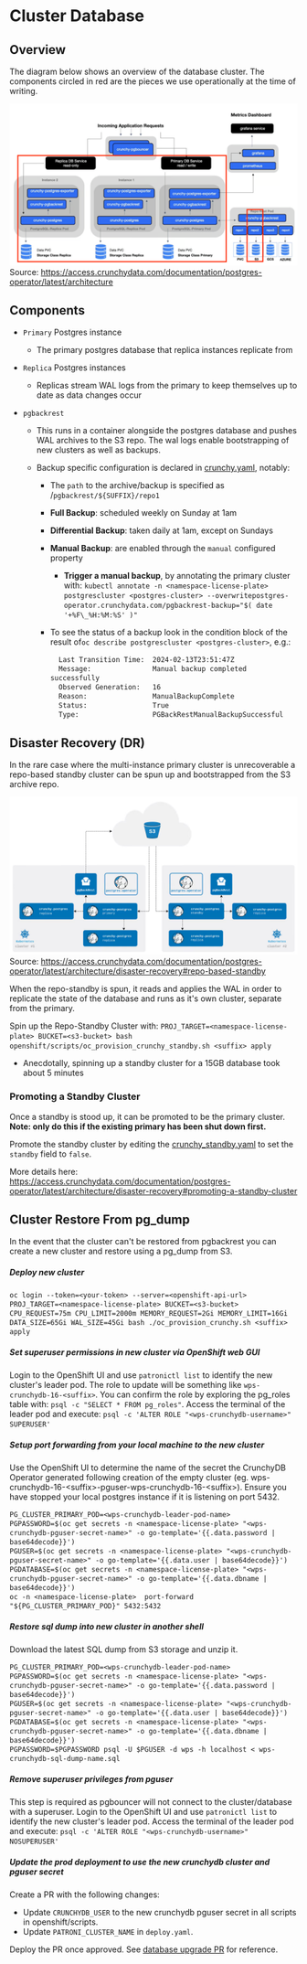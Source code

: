 # Cluster Database

## Overview

The diagram below shows an overview of the database cluster. The components circled in red are the pieces we use operationally at the time of writing.

![Cluster Architecture Overview](cluster-overview.png)
Source: https://access.crunchydata.com/documentation/postgres-operator/latest/architecture

## Components

- `Primary` Postgres instance

  - The primary postgres database that replica instances replicate from

- `Replica` Postgres instances

  - Replicas stream WAL logs from the primary to keep themselves up to date as data changes occur

- `pgbackrest`

  - This runs in a container alongside the postgres database and pushes WAL archives to the S3 repo. The wal logs enable bootstrapping of new clusters as well as backups.

  - Backup specific configuration is declared in [crunchy.yaml](../../openshift/templates/crunchy.yaml), notably:

    - The `path` to the archive/backup is specified as /`pgbackrest/${SUFFIX}/repo1`
    - **Full Backup**: scheduled weekly on Sunday at 1am
    - **Differential Backup**: taken daily at 1am, except on Sundays
    - **Manual Backup**: are enabled through the `manual` configured property

      - **Trigger a manual backup**, by annotating the primary cluster with: `kubectl annotate -n <namespace-license-plate> postgrescluster <postgres-cluster> --overwritepostgres-operator.crunchydata.com/pgbackrest-backup="$( date '+%F\_%H:%M:%S' )"`

    - To see the status of a backup look in the condition block of the result of`oc describe postgrescluster <postgres-cluster>`, e.g.:

            Last Transition Time:  2024-02-13T23:51:47Z
            Message:               Manual backup completed successfully
            Observed Generation:   16
            Reason:                ManualBackupComplete
            Status:                True
            Type:                  PGBackRestManualBackupSuccessful

## Disaster Recovery (DR)

In the rare case where the multi-instance primary cluster is unrecoverable a repo-based standby cluster can be spun up and bootstrapped from the S3 archive repo.

![Repo-based Standby Architecture](repo-standby-overview.png)
Source: https://access.crunchydata.com/documentation/postgres-operator/latest/architecture/disaster-recovery#repo-based-standby

When the repo-standby is spun, it reads and applies the WAL in order to replicate the state of the database and runs as it's own cluster, separate from the primary.

Spin up the Repo-Standby Cluster with:
`PROJ_TARGET=<namespace-license-plate> BUCKET=<s3-bucket> bash openshift/scripts/oc_provision_crunchy_standby.sh <suffix> apply`

- Anecdotally, spinning up a standby cluster for a 15GB database took about 5 minutes

### Promoting a Standby Cluster

Once a standby is stood up, it can be promoted to be the primary cluster. **Note: only do this if the existing primary has been shut down first.**

Promote the standby cluster by editing the [crunchy_standby.yaml](../../openshift/templates/crunchy_standby.yaml) to set the `standby` field to `false`.

More details here: <https://access.crunchydata.com/documentation/postgres-operator/latest/architecture/disaster-recovery#promoting-a-standby-cluster>

## Cluster Restore From pg_dump

In the event that the cluster can't be restored from pgbackrest you can create a new cluster and restore using a pg_dump from S3.

##### Deploy new cluster

   ```
   oc login --token=<your-token> --server=<openshift-api-url>
   PROJ_TARGET=<namespace-license-plate> BUCKET=<s3-bucket> CPU_REQUEST=75m CPU_LIMIT=2000m MEMORY_REQUEST=2Gi MEMORY_LIMIT=16Gi DATA_SIZE=65Gi WAL_SIZE=45Gi bash ./oc_provision_crunchy.sh <suffix> apply
   ```

##### Set superuser permissions in new cluster via OpenShift web GUI

Login to the OpenShift UI and use `patronictl list` to identify the new cluster's leader pod. The role to update will be something like `wps-crunchydb-16-<suffix>`. You can confirm the role by exploring the pg_roles table with:
`psql -c "SELECT * FROM pg_roles"`.
Access the terminal of the leader pod and execute:
`psql -c 'ALTER ROLE "<wps-crunchydb-username>" SUPERUSER'`

##### Setup port forwarding from your local machine to the new cluster

Use the OpenShift UI to determine the name of the secret the CrunchyDB Operator generated following creation of the empty cluster (eg. wps-crunchydb-16-\<suffix>-pguser-wps-crunchydb-16-\<suffix>). Ensure you have stopped your local postgres instance if it is listening on port 5432.

```
PG_CLUSTER_PRIMARY_POD=<wps-crunchydb-leader-pod-name>
PGPASSWORD=$(oc get secrets -n <namespace-license-plate> "<wps-crunchydb-pguser-secret-name>" -o go-template='{{.data.password | base64decode}}')
PGUSER=$(oc get secrets -n <namespace-license-plate> "<wps-crunchydb-pguser-secret-name>" -o go-template='{{.data.user | base64decode}}')
PGDATABASE=$(oc get secrets -n <namespace-license-plate> "<wps-crunchydb-pguser-secret-name>" -o go-template='{{.data.dbname | base64decode}}')
oc -n <namespace-license-plate>  port-forward "${PG_CLUSTER_PRIMARY_POD}" 5432:5432
```
  
##### Restore sql dump into new cluster in another shell

Download the latest SQL dump from S3 storage and unzip it.

```
PG_CLUSTER_PRIMARY_POD=<wps-crunchydb-leader-pod-name>
PGPASSWORD=$(oc get secrets -n <namespace-license-plate> "<wps-crunchydb-pguser-secret-name>" -o go-template='{{.data.password | base64decode}}')
PGUSER=$(oc get secrets -n <namespace-license-plate> "<wps-crunchydb-pguser-secret-name>" -o go-template='{{.data.user | base64decode}}')
PGDATABASE=$(oc get secrets -n <namespace-license-plate> "<wps-crunchydb-pguser-secret-name>" -o go-template='{{.data.dbname | base64decode}}')
PGPASSWORD=$PGPASSWORD psql -U $PGUSER -d wps -h localhost < wps-crunchydb-sql-dump-name.sql
```

##### Remove superuser privileges from pguser

This step is required as pgbouncer will not connect to the cluster/database with a superuser.
Login to the OpenShift UI and use `patronictl list` to identify the new cluster's leader pod. Access the terminal of the leader pod and execute:
`psql -c 'ALTER ROLE "<wps-crunchydb-username>" NOSUPERUSER'`

##### Update the prod deployment to use the new crunchydb cluster and pguser secret

Create a PR with the following changes:

- Update `CRUNCHYDB_USER` to the new crunchydb pguser secret in all scripts in openshift/scripts.
- Update `PATRONI_CLUSTER_NAME` in `deploy.yaml`.

Deploy the PR once approved.
See [database upgrade PR](https://github.com/bcgov/wps/pull/4100) for reference.
